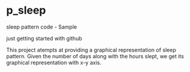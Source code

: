 # p_sleep
sleep pattern code - Sample

just getting started with github

This project atempts at providing a graphical representation of sleep pattern.
Given the number of days along with the hours slept, we get its graphical representation with x-y axis.
